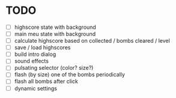 # TODO

- [ ] highscore state with background
- [ ]  main meu state with background
- [ ] calculate highscore based on collected / bombs cleared / level
- [ ] save / load highscores
- [ ] build intro dialog
- [ ] sound effects
- [ ] pulsating selector (color? size?)
- [ ] flash (by size) one of the bombs periodically
- [ ] flash all bombs after click
- [ ] dynamic settings